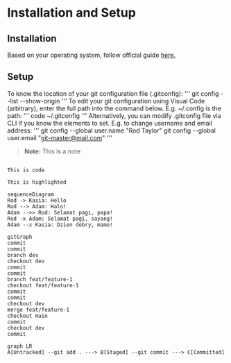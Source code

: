# Installation and Setup
## Installation
Based on your operating system, follow official guide [here.](https://git-scm.com/book/en/v2/Getting-Started-Installing-Git)
## Setup
To know the location of your git configuration file (.gitconfig):
'''
git config --list --show-origin
'''
To edit your git configuration using Visual Code (arbitrary), enter the full path into the command below. E.g. ~/.config is the path:
'''
code ~/.gitconfig
'''
Alternatively, you can modify .gitconfig file via CLI if you know the elements to set. E.g. to change username and email address:
'''
git config --global user.name "Rod Taylor"
git config --global user.email "git-master@mail.com"
'''
> **Note:** This is a note

```

This is code

```

`This is highlighted`

```mermaid
sequenceDiagram
Rod -> Kasia: Hello
Rod --> Adam: Halo!
Adam -->> Rod: Selamat pagi, papa!
Rod -x Adam: Selamat pagi, sayang!
Adam --x Kasia: Dzien dobry, mamo!
```
```mermaid
gitGraph
commit
commit
branch dev
checkout dev
commit
commit
branch feat/feature-1
checkout feat/feature-1
commit
commit
checkout dev
merge feat/feature-1
checkout main
commit
checkout dev
commit
```

```mermaid
graph LR
A[Untracked] --git add . ---> B[Staged] --git commit ---> C[Committed]

```
